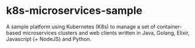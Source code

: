 # k8s-microservices-sample
A sample platform using Kubernetes (K8s) to manage a set of container-based microservices clusters and web clients written in Java, Golang, Elixir, Javascript (+ NodeJS) and Python.
